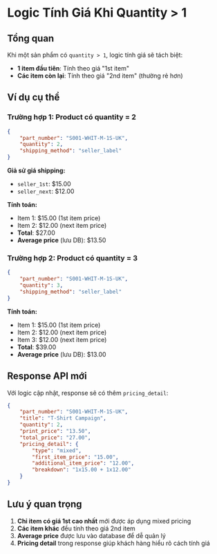 # Logic Tính Giá Khi Quantity > 1

## Tổng quan

Khi một sản phẩm có `quantity > 1`, logic tính giá sẽ tách biệt:

-   **1 item đầu tiên**: Tính theo giá "1st item"
-   **Các item còn lại**: Tính theo giá "2nd item" (thường rẻ hơn)

## Ví dụ cụ thể

### Trường hợp 1: Product có quantity = 2

```json
{
    "part_number": "S001-WHIT-M-1S-UK",
    "quantity": 2,
    "shipping_method": "seller_label"
}
```

**Giả sử giá shipping:**

-   `seller_1st`: $15.00
-   `seller_next`: $12.00

**Tính toán:**

-   Item 1: $15.00 (1st item price)
-   Item 2: $12.00 (next item price)
-   **Total**: $27.00
-   **Average price** (lưu DB): $13.50

### Trường hợp 2: Product có quantity = 3

```json
{
    "part_number": "S001-WHIT-M-1S-UK",
    "quantity": 3,
    "shipping_method": "seller_label"
}
```

**Tính toán:**

-   Item 1: $15.00 (1st item price)
-   Item 2: $12.00 (next item price)
-   Item 3: $12.00 (next item price)
-   **Total**: $39.00
-   **Average price** (lưu DB): $13.00

## Response API mới

Với logic cập nhật, response sẽ có thêm `pricing_detail`:

```json
{
    "part_number": "S001-WHIT-M-1S-UK",
    "title": "T-Shirt Campaign",
    "quantity": 2,
    "print_price": "13.50",
    "total_price": "27.00",
    "pricing_detail": {
        "type": "mixed",
        "first_item_price": "15.00",
        "additional_item_price": "12.00",
        "breakdown": "1x15.00 + 1x12.00"
    }
}
```

## Lưu ý quan trọng

1. **Chỉ item có giá 1st cao nhất** mới được áp dụng mixed pricing
2. **Các item khác** đều tính theo giá 2nd item
3. **Average price** được lưu vào database để dễ quản lý
4. **Pricing detail** trong response giúp khách hàng hiểu rõ cách tính giá
